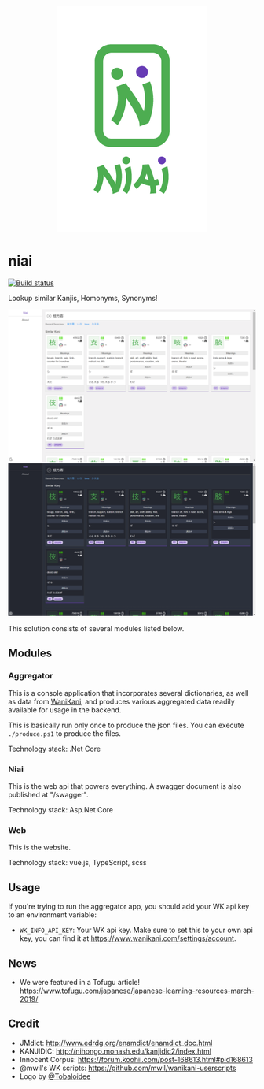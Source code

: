 <p align="center"><img src="/logo/logotype-vertical.png"></p>

# niai

[![Build status](https://ci.appveyor.com/api/projects/status/8pcyjuyijui8o6ox?svg=true)](https://ci.appveyor.com/project/mrahhal/niai)

Lookup similar Kanjis, Homonyms, Synonyms!

![snap_light](images/snap_light.png)
![snap_light](images/snap_dark.png)

This solution consists of several modules listed below.

## Modules

### Aggregator

This is a console application that incorporates several dictionaries, as well as data from [WaniKani](https://www.wanikani.com), and produces various aggregated data readily available for usage in the backend.

This is basically run only once to produce the json files. You can execute `./produce.ps1` to produce the files.

Technology stack: .Net Core

### Niai

This is the web api that powers everything. A swagger document is also published at "/swagger".

Technology stack: Asp.Net Core

### Web

This is the website.

Technology stack: vue.js, TypeScript, scss

## Usage

If you're trying to run the aggregator app, you should add your WK api key to an environment variable:

- `WK_INFO_API_KEY`: Your WK api key. Make sure to set this to your own api key, you can find it at https://www.wanikani.com/settings/account.

## News

- We were featured in a Tofugu article! https://www.tofugu.com/japanese/japanese-learning-resources-march-2019/

## Credit

- JMdict: http://www.edrdg.org/enamdict/enamdict_doc.html
- KANJIDIC: http://nihongo.monash.edu/kanjidic2/index.html
- Innocent Corpus: https://forum.koohii.com/post-168613.html#pid168613
- @mwil's WK scripts: https://github.com/mwil/wanikani-userscripts
- Logo by [@Tobaloidee](https://github.com/Tobaloidee)

